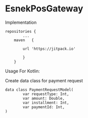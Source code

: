 # EsnekPosGateway

Implementation


	repositories {
			...
		maven   { 
			
			url 'https://jitpack.io' 
	
			}
		}
		

Usage For Kotlin:

Create data class for payment request

	data class PaymentRequestModel(
    		var requestType: Int,
    		var amount: Double,
    		var installment: Int,
    		var paymentId: Int,
	)

